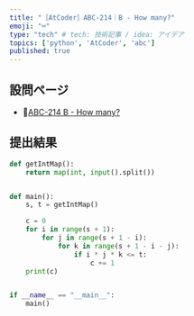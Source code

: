 ```yaml
---
title: "［AtCoder］ABC-214｜B - How many?"
emoji: "⌨️"
type: "tech" # tech: 技術記事 / idea: アイデア
topics: ['python', 'AtCoder', 'abc']
published: true
---
```


## 設問ページ

- 🔗[ABC-214 B - How many?](https://atcoder.jp/contests/abc214/tasks/abc214_b)

## 提出結果

```python
def getIntMap():
    return map(int, input().split())


def main():
    s, t = getIntMap()

    c = 0
    for i in range(s + 1):
        for j in range(s + 1 - i):
            for k in range(s + 1 - i - j):
                if i * j * k <= t:
                    c += 1
    print(c)


if __name__ == "__main__":
    main()
```
